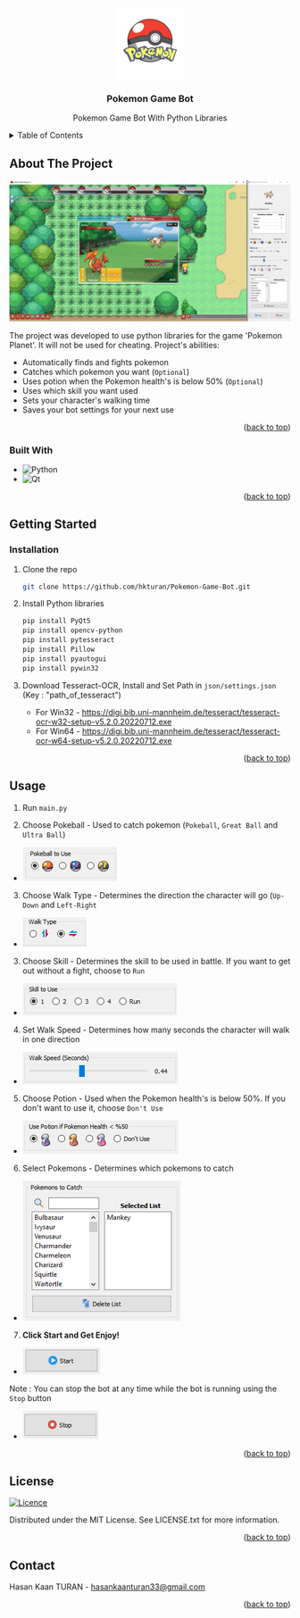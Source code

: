 <!-- PROJECT LOGO -->
<br />
<div align="center">
  <a href="https://github.com/hkturan/Pokemon-Game-Bot">
    <img src="images/design/icon.png" alt="Logo" width="128" height="128">
  </a>

<h3 align="center">Pokemon Game Bot</h3>

  <p align="center">
    Pokemon Game Bot With Python Libraries
    <br />
    
  </p>
</div>

<!-- TABLE OF CONTENTS -->
<details>
  <summary>Table of Contents</summary>
  <ol>
    <li>
      <a href="#about-the-project">About The Project</a>
      <ul>
        <li><a href="#built-with">Built With</a></li>
      </ul>
    </li>
    <li>
      <a href="#getting-started">Getting Started</a>
      <ul>
        <li><a href="#installation">Installation</a></li>
      </ul>
    </li>
    <li><a href="#usage">Usage</a></li>
    <li><a href="#license">License</a></li>
    <li><a href="#contact">Contact</a></li>
  </ol>
</details>

<!-- ABOUT THE PROJECT -->
## About The Project

[![Product Name Screen Shot][product-screenshot]](https://raw.githubusercontent.com/hkturan/Pokemon-Game-Bot/main/images/screenshot.png)

The project was developed to use python libraries for the game 'Pokemon Planet'. It will not be used for cheating. Project's abilities:

* Automatically finds and fights pokemon
* Catches which pokemon you want (`Optional`)
* Uses potion when the Pokemon health's is below 50% (`Optional`)
* Uses which skill you want used
* Sets your character's walking time
* Saves your bot settings for your next use

<p align="right">(<a href="#readme-top">back to top</a>)</p>

<!-- MARKDOWN LINKS & IMAGES -->
[product-screenshot]: images/github/screenshot.png

### Built With

* ![Python](https://img.shields.io/badge/python-%2314354C.svg?style=for-the-badge&logo=python&logoColor=white)
* ![Qt](https://img.shields.io/badge/Qt-%23217346.svg?style=for-the-badge&logo=Qt&logoColor=white) 

<p align="right">(<a href="#readme-top">back to top</a>)</p>

<!-- GETTING STARTED -->
## Getting Started

### Installation

1. Clone the repo
   ```sh
   git clone https://github.com/hkturan/Pokemon-Game-Bot.git
   ```
2. Install Python libraries
   ```sh
   pip install PyQt5
   pip install opencv-python
   pip install pytesseract
   pip install Pillow
   pip install pyautogui
   pip install pywin32
   ```
3. Download Tesseract-OCR, Install and Set Path in `json/settings.json` (Key : "path_of_tesseract")


   * For Win32 - https://digi.bib.uni-mannheim.de/tesseract/tesseract-ocr-w32-setup-v5.2.0.20220712.exe
   * For Win64 - https://digi.bib.uni-mannheim.de/tesseract/tesseract-ocr-w64-setup-v5.2.0.20220712.exe


<p align="right">(<a href="#readme-top">back to top</a>)</p>

<!-- USAGE EXAMPLES -->
## Usage

1. Run `main.py`

2. Choose Pokeball - Used to catch pokemon (`Pokeball`, `Great Ball` and `Ultra Ball`)

* <img src="images/github/pokeball_to_use.PNG">

3. Choose Walk Type - Determines the direction the character will go (`Up-Down` and `Left-Right`

* <img src="images/github/walk_type.PNG">

3. Choose Skill - Determines the skill to be used in battle.
If you want to get out without a fight, choose to `Run`

* <img src="images/github/skill_to_use.PNG">

4. Set Walk Speed - Determines how many seconds the character will walk in one direction

* <img src="images/github/walk_speed.PNG">

5. Choose Potion - Used when the Pokemon health's is below 50%. If you don't want to use it, choose `Don't Use`

* <img src="images/github/potion_to_use.PNG">

6. Select Pokemons - Determines which pokemons to catch

* <img src="images/github/pokemons_to_catch.PNG">

7. <b>Click Start and Get Enjoy!</b>

* <img src="images/github/start.PNG">

Note : You can stop the bot at any time while the bot is running using the `Stop` button

* <img src="images/github/stop.PNG">

<p align="right">(<a href="#readme-top">back to top</a>)</p>

## License

[![Licence](https://img.shields.io/github/license/Ileriayo/markdown-badges?style=for-the-badge)](./LICENSE)

Distributed under the MIT License. See LICENSE.txt for more information.

<p align="right">(<a href="#readme-top">back to top</a>)</p>

<!-- CONTACT -->
## Contact

Hasan Kaan TURAN  - hasankaanturan33@gmail.com

<p align="right">(<a href="#readme-top">back to top</a>)</p>
